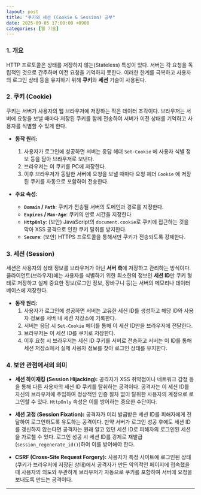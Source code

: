 ```yaml
---
layout: post
title: "쿠키와 세션 (Cookie & Session) 공부"
date: 2025-09-05 17:00:00 +0900
categories: [웹 기술]
---
```


### 1. 개요

HTTP 프로토콜은 상태를 저장하지 않는(Stateless) 특성이 있다. 서버는 각 요청을 독립적인 것으로 간주하며 이전 요청을 기억하지 못한다. 이러한 한계를 극복하고 사용자의 로그인 상태 등을 유지하기 위해 **쿠키**와 **세션** 기술이 사용된다.

### 2. 쿠키 (Cookie)

쿠키는 서버가 사용자의 웹 브라우저에 저장하는 작은 데이터 조각이다. 브라우저는 서버에 요청을 보낼 때마다 저장된 쿠키를 함께 전송하여 서버가 이전 상태를 기억하고 사용자를 식별할 수 있게 한다.

*   **동작 원리:**
    1.  사용자가 로그인에 성공하면 서버는 응답 헤더 `Set-Cookie` 에 사용자 식별 정보 등을 담아 브라우저로 보낸다.
    2.  브라우저는 이 쿠키를 PC에 저장한다.
    3.  이후 브라우저가 동일한 서버에 요청을 보낼 때마다 요청 헤더 `Cookie` 에 저장된 쿠키를 자동으로 포함하여 전송한다.

*   **주요 속성:**
    *   **`Domain` / `Path`**: 쿠키가 전송될 서버의 도메인과 경로를 지정한다.
    *   **`Expires` / `Max-Age`**: 쿠키의 만료 시간을 지정한다.
    *   **`HttpOnly`**: (보안) JavaScript의 `document.cookie`로 쿠키에 접근하는 것을 막아 XSS 공격으로 인한 쿠키 탈취를 방지한다.
    *   **`Secure`**: (보안) HTTPS 프로토콜을 통해서만 쿠키가 전송되도록 강제한다.

### 3. 세션 (Session)

세션은 사용자의 상태 정보를 브라우저가 아닌 **서버 측**에 저장하고 관리하는 방식이다. 클라이언트(브라우저)에는 사용자를 식별하기 위한 최소한의 정보인 **세션 ID**만 쿠키 형태로 저장하고 실제 중요한 정보(로그인 정보, 장바구니 등)는 서버의 메모리나 데이터베이스에 저장한다.

*   **동작 원리:**
    1.  사용자가 로그인에 성공하면 서버는 고유한 세션 ID를 생성하고 해당 ID와 사용자 정보를 서버 내 세션 저장소에 기록한다.
    2.  서버는 응답 시 `Set-Cookie` 헤더를 통해 이 세션 ID만을 브라우저에 전달한다.
    3.  브라우저는 이 세션 ID를 쿠키로 저장한다.
    4.  이후 요청 시 브라우저는 세션 ID 쿠키를 서버로 전송하고 서버는 이 ID를 통해 세션 저장소에서 실제 사용자 정보를 찾아 로그인 상태를 유지한다.

### 4. 보안 관점에서의 의미

*   **세션 하이재킹 (Session Hijacking):**
    공격자가 XSS 취약점이나 네트워크 감청 등을 통해 다른 사용자의 세션 ID 쿠키를 탈취하는 공격이다. 공격자는 이 세션 ID를 자신의 브라우저에 주입하여 정상적인 인증 절차 없이 탈취한 사용자의 계정으로 로그인할 수 있다. `HttpOnly` 속성은 이를 방어하는 중요한 수단이다.

*   **세션 고정 (Session Fixation):**
    공격자가 미리 발급받은 세션 ID를 피해자에게 전달하여 로그인하도록 유도하는 공격이다. 만약 서버가 로그인 성공 후에도 세션 ID를 갱신하지 않는다면 공격자는 원래 알고 있던 세션 ID로 피해자의 로그인된 세션을 가로챌 수 있다. 로그인 성공 시 세션 ID를 강제로 재발급(`session_regenerate_id()`)하여 이를 방어해야 한다.

*   **CSRF (Cross-Site Request Forgery):**
    사용자가 특정 사이트에 로그인된 상태(쿠키가 브라우저에 저장된 상태)에서 공격자가 만든 악의적인 페이지에 접속했을 때 사용자의 의도와 무관하게 브라우저가 자동으로 쿠키를 포함하여 서버에 요청을 보내도록 만드는 공격이다.

<hr class="short-rule">
